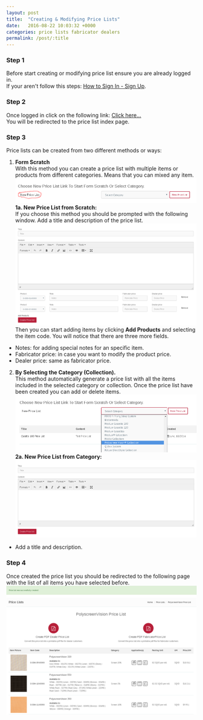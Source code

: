```yaml
---
layout: post
title:  "Creating & Modifying Price Lists"
date:   2016-08-22 10:03:32 +0000
categories: price lists fabricator dealers
permalink: /post/:title
---
```


### Step 1
Before start creating or modifying price list ensure you are already logged in.   
If your aren't follow this steps: [How to Sign In - Sign Up](/post/how-to-sign-up).   

### Step 2
Once logged in click on the following link: [Click here...](http://vertilux.com/en/price_lists)   
You will be redirected to the price list index page.   

### Step 3
Price lists can be created from two different methods or ways:   

1. **Form Scratch**   
With this method you can create a price list with multiple items or products from different categories. Means that you can mixed any item.   
![New Price list](/assets/images/posts/new_price_list.png)    
**1a. New Price List from Scratch:**   
If you choose this method you should be prompted with the following window. Add a title and description of the price list.   
![Price List Information](/assets/images/posts/new_price_list_scratch.png)   
Then you can start adding items by clicking **Add Products** and selecting the item code. You will notice that there are three more fields.   
  - Notes: for adding special notes for an specific item.   
  - Fabricator price: in case you want to modify the product price.   
  - Dealer price: same as fabricator price.   

2. **By Selecting the Category (Collection).**   
This method automatically generate a price list with all the items included in the selected category or collection. Once the price list have been created you can add or delete items.   
![Select Category](/assets/images/posts/select_category.png)    
**2a. New Price List from Category:**   
![Price List Information](/assets/images/posts/new_price_list_category.png)   
- Add a title and description.

### Step 4
Once created the price list you should be redirected to the following page with the list of all items you
have selected before.   
![Price List Information](/assets/images/posts/price_list.png)   
